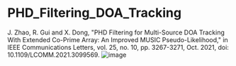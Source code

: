 # PHD_Filtering_DOA_Tracking
J. Zhao, R. Gui and X. Dong, "PHD Filtering for Multi-Source DOA Tracking With Extended Co-Prime Array: An Improved MUSIC Pseudo-Likelihood," in IEEE Communications Letters, vol. 25, no. 10, pp. 3267-3271, Oct. 2021, doi: 10.1109/LCOMM.2021.3099569.
![image](https://user-images.githubusercontent.com/76910921/235346375-80aff4c6-cec7-4585-9f90-bc701411d412.png)
